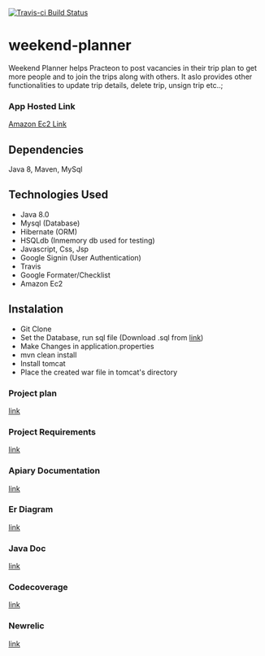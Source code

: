 
[![Travis-ci Build Status](https://travis-ci.org/TejaKilaru/weekend-planner.svg?branch=master)](https://travis-ci.org/TejaKilaru/weekend-planner)

# weekend-planner

Weekend Planner helps Practeon to post vacancies in their trip plan to get more people and to join the trips along with others. It aslo provides other functionalities to update trip details, delete trip, unsign trip etc..;

### App Hosted Link
[Amazon Ec2 Link](http://ec2-52-43-12-70.us-west-2.compute.amazonaws.com/weekend-planner/index)

## Dependencies
Java 8, Maven, MySql

## Technologies Used
* Java 8.0
* Mysql (Database)
* Hibernate (ORM)
* HSQLdb (Inmemory db used for testing)
* Javascript, Css, Jsp
* Google Signin (User Authentication)
* Travis
* Google Formater/Checklist
* Amazon Ec2
  
## Instalation
* Git Clone 
* Set the Database, run sql file (Download .sql from [link](https://drive.google.com/open?id=0B7Z_4cCGOXc9anlFSTE2T0lZMTA))
* Make Changes in application.properties
* mvn clean install
* Install tomcat
* Place the created war file in tomcat's directory

### Project plan 
[link](https://docs.google.com/spreadsheets/d/1SUrlegHm7UMeKkCC78KTjvB5IClsXt9AH2ZJh5imkJw/edit?usp=sharing)

### Project Requirements 
[link](https://docs.google.com/document/d/1mcey0Ca1VtEJdr4qKwfXDunRu7mTGx3tY2DfKFP7hlI/edit?usp=sharing)

### Apiary Documentation 
[link](http://docs.weekendplanner1.apiary.io/#)

### Er Diagram 
[link](https://drive.google.com/open?id=0B7Z_4cCGOXc9TFVvbDRxRGRadk0)

### Java Doc 
[link](http://ec2-52-43-12-70.us-west-2.compute.amazonaws.com/weekend-planner/doc/index.html)

### Codecoverage 
[link](http://ec2-52-43-12-70.us-west-2.compute.amazonaws.com/weekend-planner/site/jacoco/index.html)

### Newrelic 
[link](https://rpm.newrelic.com/accounts/1410170/applications/21607548) 


